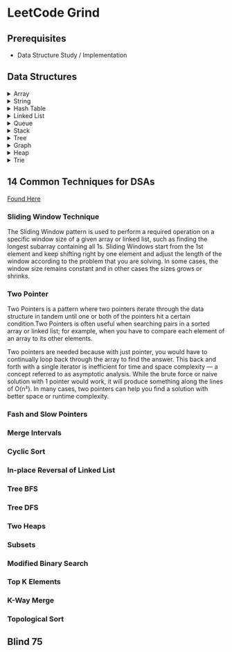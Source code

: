 # LeetCode Grind 

## Prerequisites  
- Data Structure Study / Implementation

## Data Structures
<details>
<summary>Array</summary>

### Introduction
Arrays hold values of the same type at **contiguous memory locations**. In an array, we're usually concerned about two things - the position/index of an element and the element itself. Different programming languages implement arrays under the hood differently and can affect the time complexity of operations you make to the array. In some languages like Python, JavaScript, Ruby, PHP, the array (or list in Python) size is dynamic and you do not need to have a size defined beforehand when creating the array. As a result, people usually have an easier time using these languages for interviews.
### Advantages
- Store multiple elements of the **same type** with one single variable name.
- Accessing elements is fast as long as you have the index, as opposed to *linked lists* where you have to traverse from the head.
### Disadvantages
- Addition and removal of elements into/from the middle of an array is slow because the remaining elements need to be shifted to accommodate the new/missing element. An exception to this is if the position to be inserted/removed is at the end of the array.
- For certain languages where the array size is fixed, it cannot alter its size after initialization. If an insertion causes the total number of elements to exceed the size, a new array has to be allocated and the existing elements have to be copied over. The act of creating a new array and transferring elements over takes **O(n) time**.
### Time Complexity
|Operation|Big-O|
|---|---|
|Access|O(1)|
|Search|O(n)|
|Search(sorted)|O(log(n))|
|Insert|O(n)|
|Insert(at end)|O(1)|
|Remove|O(n)|
|Remove(at end)|O(1)|
### Things to Look out for During Interviews
- Clarify if there are duplicate values in the array. 
- When using an index to iterate through array elements, be careful not to go out of bounds.
- Be mindful about slicing or concatenating arrays in your code. Typically, slicing and concatenating arrays would take O(n) time. Use start and end indices to demarcate a subarray/range where possible.
</details>

<details>
<summary>String</summary>

### Introduction
A string is a sequence of characters surrounded by quotation marks. A lot of the things you can do on arrays, you can also do with strings.  Common data structures for looking up strings are:
- Trie/Prefix Tree
- Suffix Tree
### Time Complexity
|Operation|Big-O|
|---|---|
|Access|O(1)|
|Search|O(n)|
|Insert|O(n)|
|Remove|O(n)|
### Things to Look out for During Interviews
- Ask about input character set and case sensitivity. 
- Usually the characters are limited to lowercase Latin characters, for example a to z.
</details>

<details>
<summary>Hash Table</summary>

### Introduction
A hash table (commonly referred to as hash map) is a data structure that implements an associative array abstract data type, a structure that can map keys to values. A hash table uses a hash function on an element to compute an index, also called a hash code, into an array of buckets or slots, from which the desired value can be found. During lookup, the key is hashed and the resulting hash indicates where the corresponding value is stored.

Hashing is the most common example of a space-time tradeoff. Instead of linearly searching an array every time to determine if an element is present, which takes O(n) time, we can traverse the array once and hash all the elements into a hash table. Determining if the element is present is a simple matter of hashing the element and seeing if it exists in the hash table, which is O(1) on average.

In the case of hash collisions, there are a number of collision resolution techniques that can be used. You will unlikely be asked about details of collision resolution techniques in interviews:

**Separate chaining** - A linked list is used for each value, so that it stores all the collided items.
**Open addressing** - All entry records are stored in the bucket array itself. When a new entry has to be inserted, the buckets are examined, starting with the hashed-to slot and proceeding in some probe sequence, until an unoccupied slot is found.
### Advantages
You can determine if the element that you are looking for is there without traversing the entire list.
### Disadvantages
You cannot access an element directly as the index isn't known.
### Time Complexity
|Operation|Big-O|
|---|---|
|Access|N/A|
|Search|O(1)|
|Insert|O(1)|
|Remove|O(1)|
** this is the average case
### Things to Look out for During Interviews
</details>

<details>
<summary>Linked List</summary>

### Introduction
### Advantages
### Disadvantages
### Time Complexity
### Things to Look out for During Interviews
</details>

<details>
<summary>Queue</summary>

### Introduction
### Advantages
### Disadvantages
### Time Complexity
### Things to Look out for During Interviews
</details>

<details>
<summary>Stack</summary>

### Introduction
### Advantages
### Disadvantages
### Time Complexity
### Things to Look out for During Interviews
</details>

<details>
<summary>Tree</summary>

### Introduction
### Advantages
### Disadvantages
### Time Complexity
### Things to Look out for During Interviews
</details>

<details>
<summary>Graph</summary>

### Introduction
### Advantages
### Disadvantages
### Time Complexity
### Things to Look out for During Interviews
</details>

<details>
<summary>Heap</summary>

### Introduction
### Advantages
### Disadvantages
### Time Complexity
### Things to Look out for During Interviews
</details>

<details>
<summary>Trie</summary>

### Introduction
### Advantages
### Disadvantages
### Time Complexity
### Things to Look out for During Interviews
</details>

## 14 Common Techniques for DSAs
[Found Here](https://hackernoon.com/14-patterns-to-ace-any-coding-interview-question-c5bb3357f6ed)

### Sliding Window Technique
The Sliding Window pattern is used to perform a required operation on a specific window size of a given array or linked list, such as finding the longest subarray containing all 1s. Sliding Windows start from the 1st element and keep shifting right by one element and adjust the length of the window according to the problem that you are solving. In some cases, the window size remains constant and in other cases the sizes grows or shrinks.
### Two Pointer
Two Pointers is a pattern where two pointers iterate through the data structure in tandem until one or both of the pointers hit a certain condition.Two Pointers is often useful when searching pairs in a sorted array or linked list; for example, when you have to compare each element of an array to its other elements.

Two pointers are needed because with just pointer, you would have to continually loop back through the array to find the answer. This back and forth with a single iterator is inefficient for time and space complexity — a concept referred to as asymptotic analysis. While the brute force or naive solution with 1 pointer would work, it will produce something along the lines of O(n²). In many cases, two pointers can help you find a solution with better space or runtime complexity.
### Fash and Slow Pointers

### Merge Intervals

### Cyclic Sort

### In-place Reversal of Linked List

### Tree BFS

### Tree DFS

### Two Heaps

### Subsets

### Modified Binary Search

### Top K Elements

### K-Way Merge

### Topological Sort


## Blind 75

